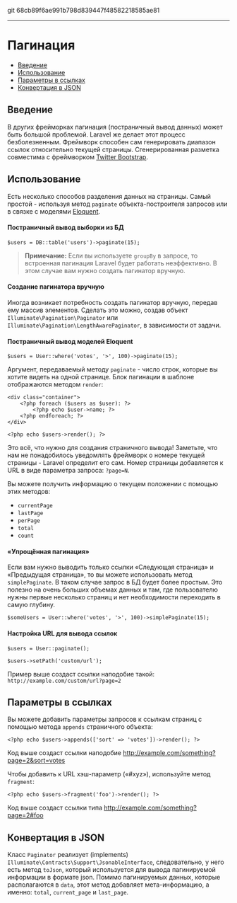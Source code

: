 git 68cb89f6ae991b798d839447f48582218585ae81

---

# Пагинация

- [Введение](#introduction)
- [Использование](#usage)
- [Параметры в ссылках](#appending-to-pagination-links)
- [Конвертация в JSON](#converting-to-json)

<a name="introduction"></a>
## Введение

В других фрейморках пагинация (постраничный вывод данных) может быть большой проблемой. Laravel же делает этот процесс безболезненным. Фреймворк способен сам генерировать диапазон ссылок относительно текущей страницы. Сгенерированная разметка совместима с фреймворком [Twitter Bootstrap](http://getbootstrap.com).

<a name="usage"></a>
## Использование

Есть несколько способов разделения данных на страницы. Самый простой - используя метод `paginate` объекта-построителя запросов или в связке с моделями [Eloquent](/docs/eloquent).

#### Постраничный вывод выборки из БД

	$users = DB::table('users')->paginate(15);

> **Примечание:** Если вы используете `groupBy` в запросе, то встроенная пагинация Laravel будет работать неэффективно. В этом случае вам нужно создать пагинатор вручную.

#### Создание пагинатора вручную

Иногда возникает потребность создать пагинатор вручную, передав ему массив элементов. Сделать это можно, создав объект `Illuminate\Pagination\Paginator` или `Illuminate\Pagination\LengthAwarePaginator`, в зависимости от задачи.

#### Постраничный вывод моделей Eloquent

	$users = User::where('votes', '>', 100)->paginate(15);

Аргумент, передаваемый методу `paginate` - число строк, которые вы хотите видеть на одной странице. Блок пагинации в шаблоне отображаются методом `render`:

	<div class="container">
		<?php foreach ($users as $user): ?>
			<?php echo $user->name; ?>
		<?php endforeach; ?>
	</div>

	<?php echo $users->render(); ?>

Это всё, что нужно для создания страничного вывода! Заметьте, что нам не понадобилось уведомлять фреймворк о номере текущей страницы - Laravel определит его сам. Номер страницы добавляется к URL в виде параметра запроса: `?page=N`.

Вы можете получить информацию о текущем положении с помощью этих методов:

- `currentPage`
- `lastPage`
- `perPage`
- `total`
- `count`

#### «Упрощённая пагинация»

Если вам нужно выводить только ссылки «Следующая страница» и «Предыдущая страница», то вы можете использовать метод `simplePaginate`. В таком случае запрос в БД будет более простым. Это полезно на очень больших объемах данных и там, где пользователю нужны первые несколько страниц и нет необходимости переходить в самую глубину.

	$someUsers = User::where('votes', '>', 100)->simplePaginate(15);

#### Настройка URL для вывода ссылок

	$users = User::paginate();

	$users->setPath('custom/url');

Пример выше создаст ссылки наподобие такой: `http://example.com/custom/url?page=2`

<a name="appending-to-pagination-links"></a>
## Параметры в ссылках

Вы можете добавить параметры запросов к ссылкам страниц с помощью метода `appends` страничного объекта:

	<?php echo $users->appends(['sort' => 'votes'])->render(); ?>

Код выше создаст ссылки наподобие http://example.com/something?page=2&sort=votes

Чтобы добавить к URL хэш-параметр («#xyz»), используйте метод `fragment`:

	<?php echo $users->fragment('foo')->render(); ?>

Код выше создаст ссылки типа http://example.com/something?page=2#foo

<a name="converting-to-json"></a>
## Конвертация в JSON

Класс `Paginator` реализует (implements) `Illuminate\Contracts\Support\JsonableInterface`, следовательно, у него есть метод `toJson`, который используется для вывода пагинируемой информации в формате json. Помимо пагинируемых данных, которые располагаются в `data`, этот метод добавляет мета-информацию, а именно: `total`, `current_page` и `last_page`. 
